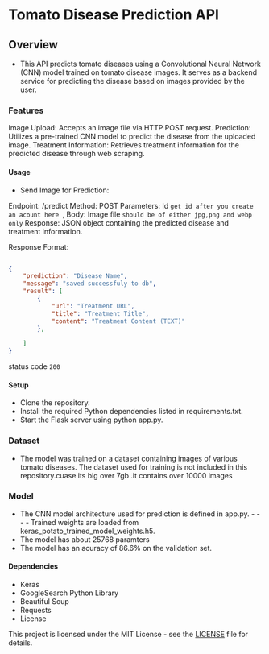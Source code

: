 # Tomato Disease Prediction API
## Overview
- This API predicts tomato diseases using a Convolutional Neural Network (CNN) model trained on tomato disease images. It serves as a backend service for predicting the disease based on images provided by the user.

### Features
Image Upload: Accepts an image file via HTTP POST request.
Prediction: Utilizes a pre-trained CNN model to predict the disease from the uploaded image.
Treatment Information: Retrieves treatment information for the predicted disease through web scraping.
#### Usage
- Send Image for Prediction:

Endpoint: /predict
Method: POST
Parameters: Id ``get id after you create an acount here ``,
Body: Image file ``should be of either jpg,png and webp only``
Response: JSON object containing the predicted disease and treatment information.

Response Format:

```json 

{
    "prediction": "Disease Name",
    "message": "saved successfuly to db",
    "result": [
        {
            "url": "Treatment URL",
            "title": "Treatment Title",
            "content": "Treatment Content (TEXT)"
        },
    
    ]
}
```
status code ``200``

#### Setup
- Clone the repository.
- Install the required Python dependencies listed in requirements.txt.
- Start the Flask server using python app.py.

### Dataset
- The model was trained on a dataset containing images of various tomato diseases. The dataset used for training is not included in this repository.cuase its big over 7gb .it contains over 10000 images

### Model
- The CNN model architecture used for prediction is defined in app.py. - - - - Trained weights are loaded from keras_potato_trained_model_weights.h5.
- The model has about 25768 paramters
- The model has an acuracy of 86.6% on the validation set.

#### Dependencies
- Keras
- GoogleSearch Python Library
- Beautiful Soup
- Requests
- License

This project is licensed under the MIT License - see the [LICENSE](#LICENSE) file for details.